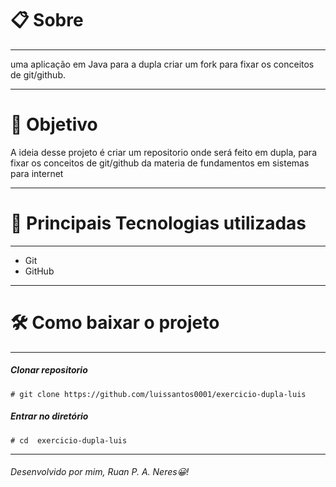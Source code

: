 # 📋 Sobre
_______________________________
uma aplicação em Java para a dupla criar um fork para fixar os conceitos de git/github.
_______________________________
# 🎯 Objetivo
A ideia desse projeto é criar um repositorio onde será feito em dupla, para fixar os conceitos de git/github da materia de fundamentos em sistemas para internet
_______________________________
# 🚀 Principais Tecnologias utilizadas
_______________________________
- Git
- GitHub
___________________________
# 🛠 Como baixar o projeto
_______________________________

#####  Clonar repositorio
`# git clone https://github.com/luissantos0001/exercicio-dupla-luis`
##### Entrar no diretório
`# cd  exercicio-dupla-luis`
_______________________________
###### Desenvolvido por mim, Ruan P.  A. Neres😀!
